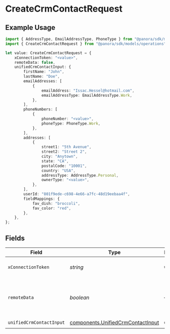 # CreateCrmContactRequest

## Example Usage

```typescript
import { AddressType, EmailAddressType, PhoneType } from "@panora/sdk/models/components";
import { CreateCrmContactRequest } from "@panora/sdk/models/operations";

let value: CreateCrmContactRequest = {
    xConnectionToken: "<value>",
    remoteData: false,
    unifiedCrmContactInput: {
        firstName: "John",
        lastName: "Doe",
        emailAddresses: [
            {
                emailAddress: "Issac.Hessel@hotmail.com",
                emailAddressType: EmailAddressType.Work,
            },
        ],
        phoneNumbers: [
            {
                phoneNumber: "<value>",
                phoneType: PhoneType.Work,
            },
        ],
        addresses: [
            {
                street1: "5th Avenue",
                street2: "Street 2",
                city: "Anytown",
                state: "CA",
                postalCode: "10001",
                country: "USA",
                addressType: AddressType.Personal,
                ownerType: "<value>",
            },
        ],
        userId: "801f9ede-c698-4e66-a7fc-48d19eebaa4f",
        fieldMappings: {
            fav_dish: "broccoli",
            fav_color: "red",
        },
    },
};
```

## Fields

| Field                                                                                  | Type                                                                                   | Required                                                                               | Description                                                                            | Example                                                                                |
| -------------------------------------------------------------------------------------- | -------------------------------------------------------------------------------------- | -------------------------------------------------------------------------------------- | -------------------------------------------------------------------------------------- | -------------------------------------------------------------------------------------- |
| `xConnectionToken`                                                                     | *string*                                                                               | :heavy_check_mark:                                                                     | The connection token                                                                   |                                                                                        |
| `remoteData`                                                                           | *boolean*                                                                              | :heavy_minus_sign:                                                                     | Set to true to include data from the original CRM software.                            | false                                                                                  |
| `unifiedCrmContactInput`                                                               | [components.UnifiedCrmContactInput](../../models/components/unifiedcrmcontactinput.md) | :heavy_check_mark:                                                                     | N/A                                                                                    |                                                                                        |